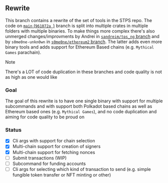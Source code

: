 ## Rewrite
This branch contains a rewrite of the set of tools in the STPS repo. The code on [`main` (`961072a
`)](https://github.com/paritytech/polkadot-stps/commit/961072a2afb63dc55553866f629adb4970ecbf9b) branch is split into multiple crates in multiple folders with multiple binaries. To make things more complex there's also unmerged changes/improvments by Andrei in [`sandreim/tps_ng` branch](https://github.com/paritytech/polkadot-stps/blob/sandreim/tps_ng/stps/src/main.rs) and by `s0me0ne-unkn0wn` in [`s0me0ne/ethereum2` branch](https://github.com/paritytech/polkadot-stps/tree/s0me0ne/ethereum2). The latter adds even more binary tools and adds support for Ethereum Based chains (e.g. `Mythical Games` parachain). 

> [!NOTE]
> There's a LOT of code duplication in these branches and code quality is not as high as one would like

### Goal
The goal of this rewrite is to have one single binary with support for multiple subcommands and with support both Polkadot based chains as well as Ethereum based ones (e.g. `Mythical Games`), and no code duplication and aiming for code quality to be proud on

### Status
- [x] Cli args with support for chain selection
- [x] Multi-chain support for creation of signers
- [x] Multi-chain support for fetching nonces
- [ ] Submit transactions (WIP)
- [ ] Subcommand for funding accounts
- [ ] Cli args for selecting which kind of transaction to send (e.g. simple fungible token transfer or NFT minting or other)